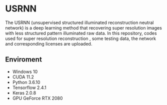 # USRNN
The USRNN (unsupervised structured illuminated reconstruction neutral network) is a deep learning method that recovering super resolution images with less structured pattern illuminated raw data. In this repository, codes used for super resolution reconstruction , some testing data, the network and corresponding licenses are uploaded.
## Enviroment
-   Windows 10
-   CUDA 11.2
-   Python 3.6.10
-   Tensorflow 2.4.1
-   Keras 2.0.8
-   GPU GeForce RTX 2080
